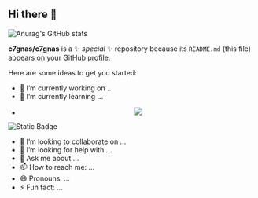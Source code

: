 ## Hi there 👋
![Anurag's GitHub stats](https://github-readme-stats.vercel.app/api?username=c7gnas&show_icons=true&theme=synthwave)

**c7gnas/c7gnas** is a ✨ _special_ ✨ repository because its `README.md` (this file) appears on your GitHub profile.

Here are some ideas to get you started:
<!--START_SECTION:waka-->

<!--END_SECTION:waka-->
- 🔭 I’m currently working on ...
- 🌱 I’m currently learning ...
- <p align="center">
  <a href="https://skillicons.dev">
    <img src="https://skillicons.dev/icons?i=git,kubernetes,docker,c,vim" />
  </a>
</p>

![Static Badge](https://img.shields.io/badge/:badgeContent)

- 👯 I’m looking to collaborate on ...
- 🤔 I’m looking for help with ...
- 💬 Ask me about ...
- 📫 How to reach me: ...
- 😄 Pronouns: ...
- ⚡ Fun fact: ...


